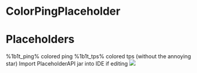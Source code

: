 # ColorPingPlaceholder

# Placeholders
%1b1t_ping% colored ping
%1b1t_tps% colored tps (without the annoying star)
Import PlaceholderAPI jar into IDE if editing
<img src="https://read-my-man.ga/L9kvVwnoPZ.png">
